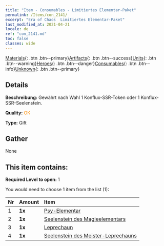 ```yaml
---
title: "Item - Consumables - Limitiertes Elementar-Paket"
permalink: /Items/con_2141/
excerpt: "Era of Chaos  Limitiertes Elementar-Paket"
last_modified_at: 2021-04-21
locale: de
ref: "con_2141.md"
toc: false
classes: wide
---
```

 [Materials](/de/Items/){: .btn .btn--primary}[Artifacts](/de/Items/Artifacts/){: .btn .btn--success}[Units](/de/Items/Units/){: .btn .btn--warning}[Heroes](/de/Items/Heroes/){: .btn .btn--danger}[Consumables](/de/Items/Consumables/){: .btn .btn--info}[Unknown](/de/Items/Unknown/){: .btn .btn--primary}

## Details
 **Beschreibung:** Gewährt nach Wahl 1 Konflux-SSR-Token oder 1 Konflux-SSR-Seelenstein.

 **Quality:** <span style="color: #FF8C00">OK</span>

 **Type:** Gift

## Gather

  None

## This item contains:

 **Required Level to open:** 1

 You would need to choose 1 item from the list (1):

  | Nr | Amount |     Item    |
  |:---|:-------|:------------|
  | 1 |  **1x** | [Psy-Elementar](/de/Items/unt_267/) |  | 
  | 2 |  **1x** | [Seelenstein des Magieelementars](/de/Items/unt_347/) |  | 
  | 3 |  **1x** | [Leprechaun](/de/Items/unt_270/) |  | 
  | 4 |  **1x** | [Seelenstein des Meister-Leprechauns](/de/Items/unt_349/) |  | 
